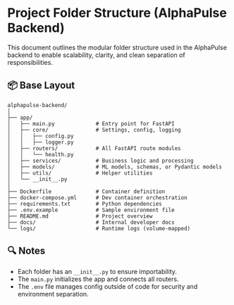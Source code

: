 # Project Folder Structure (AlphaPulse Backend)

This document outlines the modular folder structure used in the AlphaPulse backend to enable scalability, clarity, and clean separation of responsibilities.

## 📦 Base Layout

```
alphapulse-backend/
│
├── app/
│   ├── main.py             # Entry point for FastAPI
│   ├── core/               # Settings, config, logging
│   │   ├── config.py
│   │   ├── logger.py
│   ├── routers/            # All FastAPI route modules
│   │   └── health.py
│   ├── services/           # Business logic and processing
│   ├── models/             # ML models, schemas, or Pydantic models
│   ├── utils/              # Helper utilities
│   └── __init__.py
│
├── Dockerfile              # Container definition
├── docker-compose.yml      # Dev container orchestration
├── requirements.txt        # Python dependencies
├── .env.example            # Sample environment file
├── README.md               # Project overview
├── docs/                   # Internal developer docs
└── logs/                   # Runtime logs (volume-mapped)
```

## 🔍 Notes
- Each folder has an `__init__.py` to ensure importability.
- The `main.py` initializes the app and connects all routers.
- The `.env` file manages config outside of code for security and environment separation.
